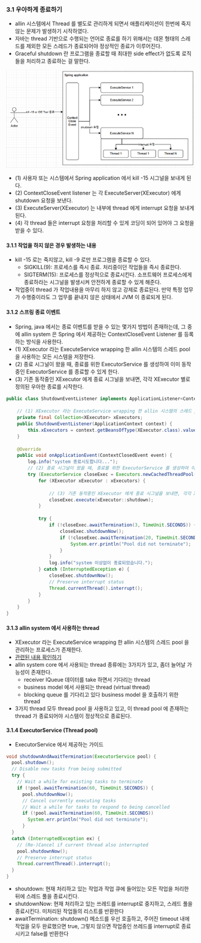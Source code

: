 ### 3.1 우아하게 종료하기
- allin 시스템에서 Thread 를 별도로 관리하게 되면서 애플리케이션이 한번에 죽지않는 문제가 발생하기 시작하였다.
- 자바는 thread 기반으로 수행되는 언어로 종료를 하기 위해서는 데몬 형태의 스레드를 제외한 모든 스레드가 종료되어야 정상적인 종료가 이루어진다.
- Graceful shutdown 란 프로그램을 종료할 때 최대한 side effect가 없도록 로직들을 처리하고 종료하는 걸 말한다.

![3100_gracefully_quit.png](..%2Fimages%2F3100_gracefully_quit.png)
- (1) 사용자 또는 시스템에서 Spring application 에서 kill -15 시그널을 보내게 된다. 
- (2) ContextCloseEvent listener 는 각 ExecuteServer(XExecutor) 에게 shutdown 요청을 보낸다.
- (3) ExecuteServer(XExecutor) 는 내부에 thread 에게 interrupt 요청을 보내게 된다. 
- (4) 각 thread 들은 interrupt 요청을 처리할 수 있게 코딩이 되어 있어야 그 요청을 받을 수 있다. 


#### 3.1.1 작업을 하지 않은 경우 발생하는 내용
- kill -15 로는 죽지않고, kill -9 로만 프로그램을 종료할 수 있다.
  - SIGKILL(9): 프로세스를 즉시 종료. 처리중이던 작업들을 즉시 종료한다.
  - SIGTERM(15): 프로세스를 정상적으로 종료시킨다. 소프트웨어 프로세스에게 종료하라는 시그널을 발생시켜 안전하게 종료할 수 있게 해준다.
- 작업중이 thread 가 작업내용을 마무리 하지 않고 강제로 종료된다. 만약 특정 업무가 수행중이라도 그 업무를 끝내지 않은 상태에서 JVM 이 종료되게 된다.

#### 3.1.2 스프링 종료 이벤트
- Spring, java 에서는 종료 이벤트를 받을 수 있는 몇가지 방법이 존재하는데, 그 중에 allin system 은 Spring 에서 제공하는 ContextCloseEvent Listener 를 등록하는 방식을 사용한다. 
- (1) XExecutor 라는 ExecuteService wrapping 한 allin 시스템의 스레드 pool 을 사용하는 모든 시스템을 저장한다.
- (2) 종료 시그널이 왔을 때, 종료를 위한 ExecutorService 를 생성하여 이미 동작중인 ExecutorService 를 종료할 수 있게 한다.
- (3) 기존 동작중인 XExecutor 에게 종료 시그널을 보내면, 각각 XExecutor 별로 정의된 우아한 종료를 시작한다.
```java
public class ShutdownEventListener implements ApplicationListener<ContextClosedEvent> {
    
    // (1) XExecutor 라는 ExecuteService wrapping 한 allin 시스템의 스레드 pool 을 사용하는 모든 시스템을 저장한다.
    private final Collection<XExecutor> xExecutors;
    public ShutdownEventListener(ApplicationContext context) {
        this.xExecutors = context.getBeansOfType(XExecutor.class).values();
    }

    @Override
    public void onApplicationEvent(ContextClosedEvent event) {
        log.info("system 종료시도합니다...");
        // (2) 종료 시그널이 왔을 때, 종료를 위한 ExecutorService 를 생성하여 이미 동작중인 XExecutor 를 종료할 수 있게 한다.
        try (ExecutorService closeExec = Executors.newCachedThreadPool()){
            for (XExecutor xExecutor : xExecutors) {
                
                // (3) 기존 동작중인 XExecutor 에게 종료 시그널을 보내면, 각각 XExecutor 별로 정의된 우아한 종료를 시작한다.
                closeExec.execute(xExecutor::shutdown);
            }

            try {
                if (!closeExec.awaitTermination(3, TimeUnit.SECONDS)) {
                    closeExec.shutdownNow();
                    if (!closeExec.awaitTermination(20, TimeUnit.SECONDS)){
                        System.err.println("Pool did not terminate");
                    }
                }
                log.info("system 이상없이 종료되었습니다.");
            } catch (InterruptedException e) {
                closeExec.shutdownNow();
                // Preserve interrupt status
                Thread.currentThread().interrupt();
            }
        }
    }
}
```

#### 3.1.3 allin system 에서 사용하는 thread 
- XExecutor 라는 ExecuteService wrapping 한 allin 시스템의 스레드 pool 을 관리하는 프로세스가 존재한다. 
- [관련된 내용 확인하기](2800_executor.md)
- allin system core 에서 사용되는 thread 종류에는 3가지가 있고, 좀더 늘어날 가능성이 존재한다.
  - receiver IQueue 데이터를 take 하면서 기다리는 thread 
  - business model 에서 사용되는 thread (virtual thread) 
  - blocking queue 를 기다리고 있다 business model 을 호출하기 위한 thread
- 3가지 thread 모두 thread pool 을 사용하고 있고, 이 thread pool 에 존재하는 thread 가 종료되어야 시스템이 정상적으로 종료된다. 


#### 3.1.4 ExecutorService (Thread pool) 
- ExecutorService 에서 제공하는 가이드 
```java
void shutdownAndAwaitTermination(ExecutorService pool) {
  pool.shutdown();
  // Disable new tasks from being submitted    
  try {
    // Wait a while for existing tasks to terminate     
    if (!pool.awaitTermination(60, TimeUnit.SECONDS)) {
      pool.shutdownNow();
      // Cancel currently executing tasks     
      // Wait a while for tasks to respond to being cancelled      
      if (!pool.awaitTermination(60, TimeUnit.SECONDS))
        System.err.println("Pool did not terminate");
      }
  }
  catch (InterruptedException ex) {
    // (Re-)Cancel if current thread also interrupted     
    pool.shutdownNow();
    // Preserve interrupt status    
    Thread.currentThread().interrupt();
  }
}
```
- shoutdown: 현재 처리하고 있는 작업과 작업 큐에 들어있는 모든 작업을 처리한 뒤에 스레드 풀을 종료시킨다.
- shutdownNow: 현재 처리하고 있는 쓰레드를 interrupt로 중지하고, 스레드 풀을 종료시킨다. 미처리된 작업들의 리스트를 반환한다
- awaitTermination: shutdown() 메소드를 우선 호출하고, 주어진 timeout 내에 작업을 모두 완료했으면 true, 그렇지 않으면 작업중인 쓰레드를 interrupt로 종료시키고 false를 반환한다


 
